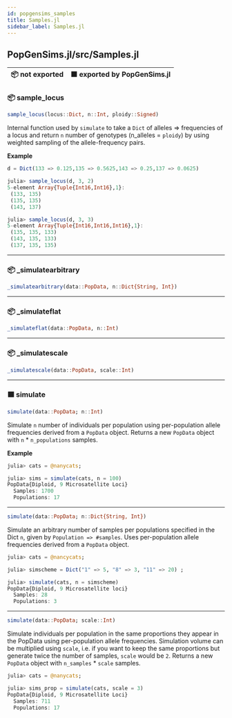 ```yaml
---
id: popgensims_samples
title: Samples.jl
sidebar_label: Samples.jl
---
```

## PopGenSims.jl/src/Samples.jl
| 📦  not exported | 🟪  exported by PopGenSims.jl |
|:---:|:---:|

### 📦 sample_locus
```julia
sample_locus(locus::Dict, n::Int, ploidy::Signed)
```
Internal function used by `simulate` to take a `Dict` of alleles => frequencies of a locus and return
`n` number of genotypes (n_alleles = `ploidy`) by using weighted sampling of the
allele-frequency pairs.

**Example**
```julia
d = Dict(133 => 0.125,135 => 0.5625,143 => 0.25,137 => 0.0625)

julia> sample_locus(d, 3, 2)
5-element Array{Tuple{Int16,Int16},1}:
 (133, 135)
 (135, 135)
 (143, 137)

julia> sample_locus(d, 3, 3)
5-element Array{Tuple{Int16,Int16,Int16},1}:
 (135, 135, 133)
 (143, 135, 133)
 (137, 135, 135)
```
-----

### 📦 _simulatearbitrary
```julia
_simulatearbitrary(data::PopData, n::Dict{String, Int})
```
-----
### 📦 _simulateflat
```julia
_simulateflat(data::PopData, n::Int)
```
-----

### 📦 _simulatescale
```julia
_simulatescale(data::PopData, scale::Int)
```
-----

### 🟪 simulate
```julia
simulate(data::PopData; n::Int)
```
Simulate `n` number of individuals per population using per-population
allele frequencies derived from a `PopData` object. Returns a new `PopData` object with `n` * `n_populations` samples.

**Example**
```julia
julia> cats = @nanycats;

julia> sims = simulate(cats, n = 100)
PopData{Diploid, 9 Microsatellite Loci}
  Samples: 1700
  Populations: 17
```  
----

```julia
simulate(data::PopData; n::Dict{String, Int})
```
Simulate an arbitrary number of samples per populations specified in the Dict `n`, given by `Population => #samples`. Uses
per-population allele frequencies derived from a `PopData` object. 
```julia
julia> cats = @nancycats;

julia> simscheme = Dict("1" => 5, "8" => 3, "11" => 20) ;

julia> simulate(cats, n = simscheme)
PopData{Diploid, 9 Microsatellite loci}
  Samples: 28
  Populations: 3
```
----
```julia
simulate(data::PopData; scale::Int)
```
Simulate individuals per population in the same proportions they appear in the PopData
using per-population allele frequencies. Simulation volume can be multiplied using `scale`,
i.e. if you want to keep the same proportions but generate twice the number of samples, `scale`
would be `2`. Returns a new `PopData` object with `n_samples` * `scale` samples.    

```julia
julia> cats = @nanycats;

julia> sims_prop = simulate(cats, scale = 3)
PopData{Diploid, 9 Microsatellite Loci}
  Samples: 711
  Populations: 17
```

